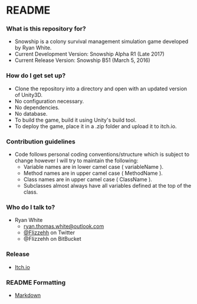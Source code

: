 # README #

### What is this repository for? ###

* Snowship is a colony survival management simulation game developed by Ryan White.
* Current Development Version: Snowship Alpha R1 (Late 2017)
* Current Release Version: Snowship B51 (March 5, 2016)

### How do I get set up? ###

* Clone the repository into a directory and open with an updated version of Unity3D.
* No configuration necessary.
* No dependencies.
* No database.
* To build the game, build it using Unity's build tool.
* To deploy the game, place it in a .zip folder and upload it to itch.io.

### Contribution guidelines ###

* Code follows personal coding conventions/structure which is subject to change however I will try to maintain the following:
  - Variable names are in lower camel case ( variableName ).
  - Method names are in upper camel case ( MethodName ).
  - Class names are in upper camel case ( ClassName ).
  - Subclasses almost always have all variables defined at the top of the class.

### Who do I talk to? ###

+ Ryan White
    * ryan.thomas.white@outlook.com
    * [@Flizzehh](https://twitter.com/flizzehh) on Twitter
    * @Flizzehh on BitBucket

### Release ###

* [Itch.io](flizzehh.itch.io/snowship)

### README Formatting ###

* [Markdown](https://bitbucket.org/tutorials/markdowndemo)